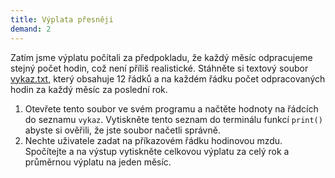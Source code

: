```yaml
---
title: Výplata přesněji
demand: 2
---
```


Zatím jsme výplatu počítali za předpokladu, že každý měsíc odpracujeme stejný počet hodin, což není příliš realistické. Stáhněte si textový soubor [vykaz.txt](assets/vykaz.txt), který obsahuje 12 řádků a na každém řádku počet odpracovaných hodin za každý měsíc za poslední rok.

1. Otevřete tento soubor ve svém programu a načtěte hodnoty na řádcích do seznamu `vykaz`. Vytiskněte tento seznam do terminálu funkcí `print()` abyste si ověřili, že jste soubor načetli správně.
1. Nechte uživatele zadat na příkazovém řádku hodinovou mzdu. Spočítejte a na výstup vytiskněte celkovou výplatu za celý rok a průměrnou výplatu na jeden měsíc.
